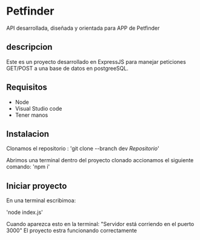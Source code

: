 # Petfinder

API desarrollada, diseñada y orientada para APP de Petfinder

## descripcion

Este es un proyecto desarrollado en ExpressJS para manejar peticiones GET/POST a una base de datos en postgreeSQL.

## Requisitos

- Node
- Visual Studio code
- Tener manos

## Instalacion

Clonamos el repositorio :
'git clone --branch dev *Repositorio*'

Abrimos una terminal dentro del proyecto clonado accionamos el siguiente comando:
'npm i'

## Iniciar proyecto

En una terminal escribimoa:

'node index.js'

Cuando aparezca esto en la terminal:
"Servidor está corriendo en el puerto 3000"
El proyecto estra funcionando correctamente
